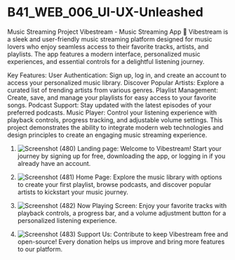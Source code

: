 # B41_WEB_006_UI-UX-Unleashed
Music Streaming Project
Vibestream - Music Streaming App 🎵
Vibestream is a sleek and user-friendly music streaming platform designed for music lovers who enjoy seamless access to their favorite tracks, artists, and playlists. The app features a modern interface, personalized music experiences, and essential controls for a delightful listening journey.

Key Features:
User Authentication: Sign up, log in, and create an account to access your personalized music library.
Discover Popular Artists: Explore a curated list of trending artists from various genres.
Playlist Management: Create, save, and manage your playlists for easy access to your favorite songs.
Podcast Support: Stay updated with the latest episodes of your preferred podcasts.
Music Player: Control your listening experience with playback controls, progress tracking, and adjustable volume settings.
This project demonstrates the ability to integrate modern web technologies and design principles to create an engaging music streaming experience.


1. ![Screenshot (480)](https://github.com/user-attachments/assets/54c90022-e4f4-4daf-9cc4-c3d6a7513b1c)
Landing page: Welcome to Vibestream! Start your journey by signing up for free, downloading the app, or logging in if you already have an account.


2. ![Screenshot (481)](https://github.com/user-attachments/assets/76da9281-eac5-4084-aaf5-a646dd152ec7)
Home Page: Explore the music library with options to create your first playlist, browse podcasts, and discover popular artists to kickstart your music journey.


3. ![Screenshot (482)](https://github.com/user-attachments/assets/9b9ee23a-d8d7-40c6-9dfb-3419a81cc637)
Now Playing Screen: Enjoy your favorite tracks with playback controls, a progress bar, and a volume adjustment button for a personalized listening experience.


4. ![Screenshot (483)](https://github.com/user-attachments/assets/6ea9e9f4-808b-4fb8-bd61-c0ff38e47caf)
Support Us: Contribute to keep Vibestream free and open-source! Every donation helps us improve and bring more features to our platform.
